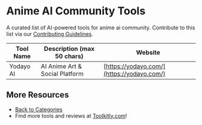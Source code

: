 # Anime AI Community Tools

A curated list of AI-powered tools for anime ai community. Contribute to this list via our [Contributing Guidelines](../CONTRIBUTING.md).

| Tool Name | Description (max 50 chars) | Website |
|-----------|----------------------------|---------|
| Yodayo AI | AI Anime Art & Social Platform | [https://yodayo.com/](https://yodayo.com/) |

## More Resources
- [Back to Categories](../README.md)
- Find more tools and reviews at [Toolkitly.com](https://toolkitly.com)!
